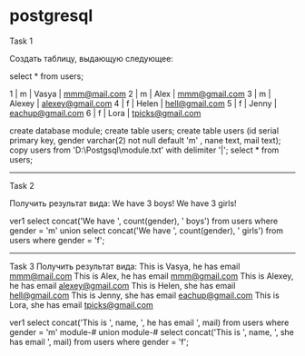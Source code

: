 # postgresql
Task 1

Создать таблицу, выдающую следующее:

select * from users;

1 | m      | Vasya  | mmm@mail.com
2 | m      | Alex   | mmm@gmail.com
3 | m      | Alexey | alexey@gmail.com
4 | f      | Helen  | hell@gmail.com
5 | f      | Jenny  | eachup@gmail.com
6 | f      | Lora   | tpicks@gmail.com

create database module;
create table users;
create table users (id serial primary key, 
		    gender varchar(2) not null default 'm' , 
		    nane text, mail text);
copy users from 'D:\Postgsql\module.txt' with delimiter '|';
select * from users;

--------------------------------------------------------------------------------
Task 2

Получить результат вида:
We have 3 boys!
We have 3 girls!

ver1
select concat('We have ', count(gender), ' boys') from users where gender = 'm'
union
select concat('We have ', count(gender), ' girls') from users where gender = 'f';

----------------------------------------------------------------------------------
Task 3
Получить результат вида:
This is Vasya, he has email mmm@mail.com
This is Alex, he has email mmm@gmail.com
This is Alexey, he has email alexey@gmail.com
This is Helen, she has email hell@gmail.com
This is Jenny, she has email eachup@gmail.com
This is Lora, she has email tpicks@gmail.com

ver1
select concat('This is ', name, ', he has email ', mail) from users where gender = 'm'
module-# union
module-# select concat('This is ', name, ', she has email ', mail) from users where gender = 'f';


